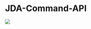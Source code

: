 # JDA-Command-API

[![](https://jitpack.io/v/NightCrawlerX1/JDA-Command.svg)](https://jitpack.io/#NightCrawlerX1/JDA-Command)
